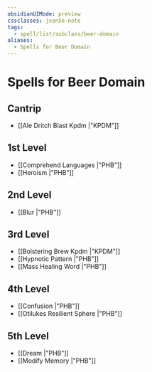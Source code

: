 ```yaml
---
obsidianUIMode: preview
cssclasses: json5e-note
tags:
  - spell/list/subclass/beer-domain
aliases:
  - Spells for Beer Domain
---
```

# Spells for Beer Domain

## Cantrip

- [[Ale Dritch Blast Kpdm \|"KPDM"]] 

## 1st Level

- [[Comprehend Languages \|"PHB"]] 
- [[Heroism \|"PHB"]] 

## 2nd Level

- [[Blur \|"PHB"]] 

## 3rd Level

- [[Bolstering Brew Kpdm \|"KPDM"]] 
- [[Hypnotic Pattern \|"PHB"]] 
- [[Mass Healing Word \|"PHB"]] 

## 4th Level

- [[Confusion \|"PHB"]] 
- [[Otilukes Resilient Sphere \|"PHB"]] 

## 5th Level

- [[Dream \|"PHB"]] 
- [[Modify Memory \|"PHB"]]

